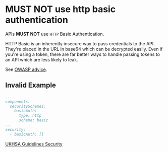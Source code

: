 # **MUST NOT** use http basic authentication

APIs **MUST NOT** use `HTTP` Basic Authentication.

HTTP Basic is an inherently insecure way to pass credentials to the API. They're placed in the URL in base64 which can be decrypted easily. Even if you're using a token, there are far better ways to handle passing tokens to an API which are less likely to leak.

See [OWASP advice](https://owasp.org/API-Security/editions/2019/en/0xa2-broken-user-authentication/).

## Invalid Example

``` yaml
...
components:
  securitySchemes:
    basicAuth: 
      type: http
      scheme: basic
...
security:
  - basicAuth: []
```

[UKHSA Guidelines Security](api-design-guidelines/api-guidelines/security.md#authentication)
